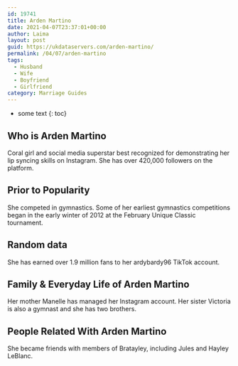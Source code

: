 ```yaml
---
id: 19741
title: Arden Martino
date: 2021-04-07T23:37:01+00:00
author: Laima
layout: post
guid: https://ukdataservers.com/arden-martino/
permalink: /04/07/arden-martino
tags:
  - Husband
  - Wife
  - Boyfriend
  - Girlfriend
category: Marriage Guides
---
```


* some text
{: toc}


## Who is Arden Martino
                  
                  
                  
Coral girl and social media superstar best recognized for demonstrating her lip syncing skills on Instagram. She has over 420,000 followers on the platform. 
                  
              
            
              
            
                
                
                
## Prior to Popularity
                  
                  
                  
She competed in gymnastics. Some of her earliest gymnastics competitions began in the early winter of 2012 at the February Unique Classic tournament. 
                  
              
            
              
            
                
                
                
## Random data
                  
                  
                  
She has earned over 1.9 million fans to her ardybardy96 TikTok account. 
                  
              
            
              
            
                
                
                
## Family & Everyday Life of Arden Martino
                  
                  
                  
Her mother Manelle has managed her Instagram account. Her sister Victoria is also a gymnast and she has two brothers. 
                  
              
            
              
            
                
                
                
## People Related With Arden Martino
                  
                  
                  
She became friends with members of Bratayley, including Jules and Hayley LeBlanc. 
                  
              
            
              
            
                
              
            
              
              
            
            
              
            
          
          
          